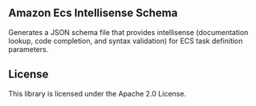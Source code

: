 ## Amazon Ecs Intellisense Schema

Generates a JSON schema file that provides intellisense (documentation lookup, code completion,  and syntax validation) for ECS task definition parameters.

## License

This library is licensed under the Apache 2.0 License. 
